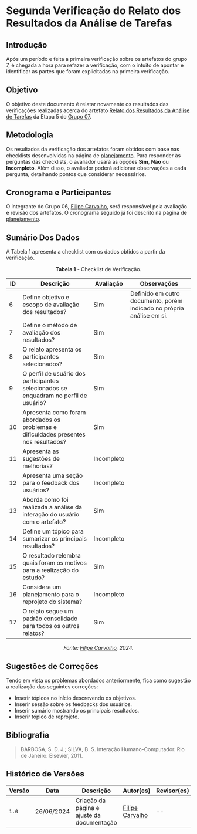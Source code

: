 # Segunda Verificação do Relato dos Resultados da Análise de Tarefas

## Introdução

Após um período e feita a primeira verificação sobre os artefatos do grupo 7, é chegada a hora para refazer a verificação, com o intuito de apontar e identificar as partes que foram explicitadas na primeira verificação. 

## Objetivo

O objetivo deste documento é relatar novamente os resultados das verificações realizadas acerca do artefato [Relato dos Resultados da Análise de Tarefas](https://interacao-humano-computador.github.io/2024.1-CBMERJ/design_avaliacao_desenvolvimento/nivel_1/analise_tarefas/relato_resultados/) da Etapa 5 do [Grupo 07](https://interacao-humano-computador.github.io/2024.1-CBMERJ/).

## Metodologia

Os resultados da verificação dos artefatos foram obtidos com base nas checklists desenvolvidas na página de [planejamento](./planejamento-verificacao-etapa-4). Para responder às perguntas das checklists, o avaliador usará as opções **Sim**, **Não** ou **Incompleto**. Além disso, o avaliador poderá adicionar observações a cada pergunta, detalhando pontos que considerar necessários.

## Cronograma e Participantes

O integrante do Grupo 06, [Filipe Carvalho](https://github.com/filipe-002), será responsável pela avaliação e revisão dos artefatos. O cronograma seguido já foi descrito na página de [planejamento](./planejamento-verificacao-etapa-4).

## Sumário Dos Dados

A Tabela 1 apresenta a checklist com os dados obtidos a partir da verificação.

<center>

**Tabela 1** - Checklist de Verificação.

| ID | Descrição                                                                                      | Avaliação | Observações |
|----|------------------------------------------------------------------------------------------------|-----------|-------------|
| 6  | Define objetivo e escopo de avaliação dos resultados?                                           | Sim        |  Definido em outro documento, porém indicado no própria análise em si.           |
| 7  | Define o método de avaliação dos resultados?                                                    | Sim          |             |
| 8  | O relato apresenta os participantes selecionados?                                               | Sim          |             |
| 9  | O perfil de usuário dos participantes selecionados se enquadram no perfil de usuário?           | Sim          |             |
| 10 | Apresenta como foram abordados os problemas e dificuldades presentes nos resultados?           | Sim          |             |
| 11 | Apresenta as sugestões de melhorias?                                                            |  Incompleto         |             |
| 12 | Apresenta uma seção para o feedback dos usuários?                                               | Incompleto          |             |
| 13 | Aborda como foi realizada a análise da interação do usuário com o artefato?                    | Sim          |             |
| 14 | Define um tópico para sumarizar os principais resultados?                                        |   Incompleto        |             |
| 15 | O resultado relembra quais foram os motivos para a realização do estudo?                       |  Sim         |             |
| 16 | Considera um planejamento para o reprojeto do sistema?                                          |  Incompleto         |             |
| 17 | O relato segue um padrão consolidado para todos os outros relatos?                              |   Sim        |             |



_Fonte: [Filipe Carvalho](https://github.com/filipe-002), 2024._

</center>


## Sugestões de Correções

Tendo em vista os problemas abordados anteriormente, fica como sugestão a realização das seguintes correções:

- Inserir tópicos no início descrevendo os objetivos.
- Inserir sessão sobre os feedbacks dos usuários.
- Inserir sumário mostrando os principais resultados.
- Inserir tópico de reprojeto.


## Bibliografia

> BARBOSA, S. D. J.; SILVA, B. S. Interação Humano-Computador. Rio de Janeiro: Elsevier, 2011.

## Histórico de Versões

| Versão | Data       | Descrição                                   | Autor(es)                                              | Revisor(es) |
| ------ | ---------- | ------------------------------------------- | ------------------------------------------------------ | ----------- |
| `1.0`  | 26/06/2024 | Criação da página e ajuste da documentação | [Filipe Carvalho](https://github.com/filipe-002) | --          |
